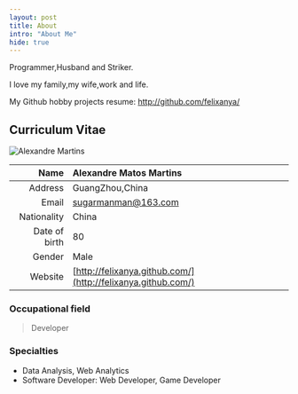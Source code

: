 ```yaml
---
layout: post
title: About
intro: "About Me"
hide: true
---
```


Programmer,Husband and Striker.

I love my family,my wife,work and life.

My Github hobby projects resume: http://github.com/felixanya/


<link rel="stylesheet" href="/css/cv.css" type="text/css" media="screen, projection" />

## Curriculum Vitae

![Alexandre Martins](http://felixanya.github.com/img/felix.png)

| Name           | **Alexandre Matos Martins**
|---------------:|:---------------------------
| Address        | GuangZhou,China
| Email          | sugarmanman@163.com
| Nationality    | China
| Date of birth  | 80
| Gender         | Male
| Website   		 | [http://felixanya.github.com/](http://felixanya.github.com/)

### Occupational field

> Developer

### Specialties
- Data Analysis, Web Analytics 
- Software Developer: Web Developer, Game Developer


<script>

$(function () {
  $('.toc').hide();
});

</script>